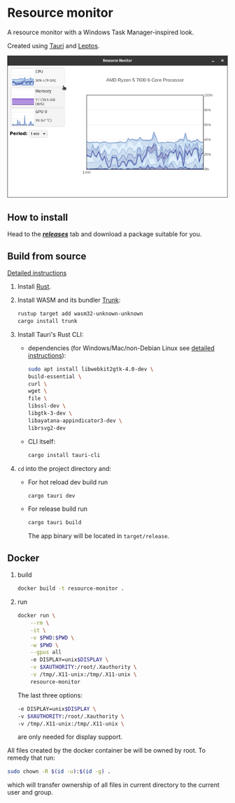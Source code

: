 # Resource monitor

A resource monitor with a Windows Task Manager-inspired look.

Created using [Tauri](https://tauri.app/) and [Leptos](https://leptos.dev/).

![preview](preview.gif)

## How to install

Head to the ***[releases](https://github.com/stlenyk/resource-monitor/releases)*** tab and download a package suitable for you.

## Build from source

[Detailed instructions](https://tauri.app/v1/guides/getting-started/prerequisites)

1. Install [Rust](https://www.rust-lang.org/learn/get-started).

2. Install WASM and its bundler [Trunk](https://trunkrs.dev/):

    ```sh
    rustup target add wasm32-unknown-unknown
    cargo install trunk
    ```

3. Install Tauri's Rust CLI:

    * dependencies (for Windows/Mac/non-Debian Linux see [detailed instructions]((https://tauri.app/v1/guides/getting-started/prerequisites))):

        ```sh
        sudo apt install libwebkit2gtk-4.0-dev \
        build-essential \
        curl \
        wget \
        file \
        libssl-dev \
        libgtk-3-dev \
        libayatana-appindicator3-dev \
        librsvg2-dev
        ```

    * CLI itself:

        ```sh
        cargo install tauri-cli
        ```

4. `cd` into the project directory and:

    * For hot reload dev build run

        ```sh
        cargo tauri dev
        ```

    * For release build run

        ```sh
        cargo tauri build
        ```

        The app binary will be located in `target/release`.

## Docker

1. build

    ```sh
    docker build -t resource-monitor .
    ```

2. run

    ```sh
    docker run \
        --rm \
        -it \
        -v $PWD:$PWD \
        -w $PWD \
        --gpus all
        -e DISPLAY=unix$DISPLAY \
        -v $XAUTHORITY:/root/.Xauthority \
        -v /tmp/.X11-unix:/tmp/.X11-unix \
        resource-monitor
    ```

    The last three options:

    ```sh
    -e DISPLAY=unix$DISPLAY \
    -v $XAUTHORITY:/root/.Xauthority \
    -v /tmp/.X11-unix:/tmp/.X11-unix \
    ```

    are only needed for display support.

All files created by the docker container be will be owned by root. To remedy that run:

```sh
sudo chown -R $(id -u):$(id -g) .
```

which will transfer ownership of all files in current directory to the current user and group.
